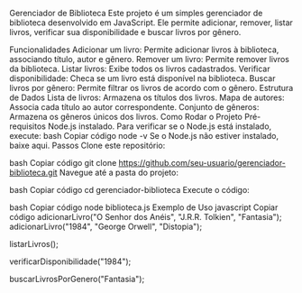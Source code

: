 Gerenciador de Biblioteca
Este projeto é um simples gerenciador de biblioteca desenvolvido em JavaScript. Ele permite adicionar, remover, listar livros, verificar sua disponibilidade e buscar livros por gênero.

Funcionalidades
Adicionar um livro: Permite adicionar livros à biblioteca, associando título, autor e gênero.
Remover um livro: Permite remover livros da biblioteca.
Listar livros: Exibe todos os livros cadastrados.
Verificar disponibilidade: Checa se um livro está disponível na biblioteca.
Buscar livros por gênero: Permite filtrar os livros de acordo com o gênero.
Estrutura de Dados
Lista de livros: Armazena os títulos dos livros.
Mapa de autores: Associa cada título ao autor correspondente.
Conjunto de gêneros: Armazena os gêneros únicos dos livros.
Como Rodar o Projeto
Pré-requisitos
Node.js instalado. Para verificar se o Node.js está instalado, execute:
bash
Copiar código
node -v
Se o Node.js não estiver instalado, baixe aqui.
Passos
Clone este repositório:

bash
Copiar código
git clone https://github.com/seu-usuario/gerenciador-biblioteca.git
Navegue até a pasta do projeto:

bash
Copiar código
cd gerenciador-biblioteca
Execute o código:

bash
Copiar código
node biblioteca.js
Exemplo de Uso
javascript
Copiar código
adicionarLivro("O Senhor dos Anéis", "J.R.R. Tolkien", "Fantasia");
adicionarLivro("1984", "George Orwell", "Distopia");

listarLivros();

verificarDisponibilidade("1984");

buscarLivrosPorGenero("Fantasia");

